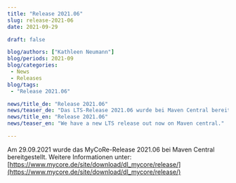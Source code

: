 ```yaml
---
title: "Release 2021.06"
slug: release-2021-06
date: 2021-09-29

draft: false

blog/authors: ["Kathleen Neumann"]
blog/periods: 2021-09
blog/categories:
 - News
 - Releases
blog/tags:
 - "Release 2021.06"

news/title_de: "Release 2021.06"
news/teaser_de: "Das LTS-Release 2021.06 wurde bei Maven Central bereitgestellt."
news/title_en: "Release 2021.06"
news/teaser_en: "We have a new LTS release out now on Maven central."

---
```


Am 29.09.2021 wurde das MyCoRe-Release 2021.06 bei Maven Central bereitgestellt.
Weitere Informationen unter: 
[https://www.mycore.de/site/download/dl_mycore/release/](https://www.mycore.de/site/download/dl_mycore/release/)
